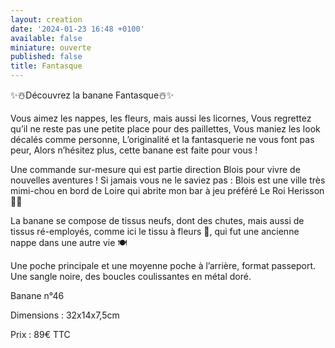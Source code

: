 ```yaml
---
layout: creation
date: '2024-01-23 16:48 +0100'
available: false
miniature: ouverte
published: false
title: Fantasque
---
```

✨☃️Découvrez la banane Fantasque☃️✨

Vous aimez les nappes, les fleurs, mais aussi les licornes,
Vous regrettez qu’il ne reste pas une petite place pour des paillettes,
Vous maniez les look décalés comme personne, 
L’originalité et la fantasquerie ne vous font pas peur,
Alors n’hésitez plus, cette banane est faite pour vous ! 

Une commande sur-mesure qui est partie direction Blois pour vivre de nouvelles aventures !
Si jamais vous ne le saviez pas : Blois est une ville très mimi-chou en bord de Loire qui abrite mon bar à jeu préféré Le Roi Herisson 👑🍻

La banane se compose de tissus neufs, dont des chutes, mais aussi de tissus ré-employés, comme ici le tissu à fleurs 🌸, qui fut une ancienne nappe dans une autre vie 🍽️

Une poche principale et une moyenne poche à l’arrière, format passeport.
Une sangle noire, des boucles coulissantes en métal doré.

Banane n°46

Dimensions : 32x14x7,5cm

Prix : 89€ TTC 
